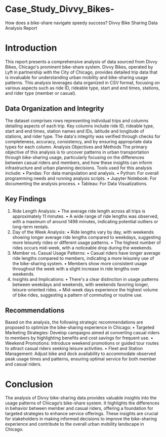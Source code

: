 # Case_Study_Divvy_Bikes-
How does a bike-share navigate speedy success?
Divvy Bike Sharing Data Analysis Report
# Introduction
This report presents a comprehensive analysis of data sourced from Divvy Bikes, Chicago's prominent bike-share system. Divvy Bikes, operated by Lyft in partnership with the City of Chicago, provides detailed trip data that is invaluable for understanding urban mobility and bike-sharing usage patterns. This analysis leverages data organized in CSV format, focusing on various aspects such as ride ID, rideable type, start and end times, stations, and rider type (member or casual).
## Data Organization and Integrity
The dataset comprises rows representing individual trips and columns detailing aspects of each trip. Key columns include ride ID, rideable type, start and end times, station names and IDs, latitude and longitude of stations, and rider type. The data's integrity was verified through checks for completeness, accuracy, consistency, and by ensuring appropriate data types for each column.
Analysis Objectives and Methods
The primary objective of this analysis is to uncover patterns in urban transportation through bike-sharing usage, particularly focusing on the differences between casual riders and members, and how these insights can inform infrastructure and urban planning decisions.
Tools used for this analysis include:
•	Pandas: For data manipulation and analysis.
•	Python: For overall programming needs and running analysis scripts.
•	Jupyter Notebook: For documenting the analysis process.
•	Tableau: For Data Visualizations. 




## Key Findings
1.	Ride Length Analysis:
•	The average ride length across all trips is approximately 11 minutes.
•	A wide range of ride lengths was observed, with a maximum of around 1498 minutes, indicating potential outliers or long-term rentals.
2.	Day of the Week Analysis:
•	Ride lengths vary by day, with weekends showing longer average ride lengths compared to weekdays, suggesting more leisurely rides or different usage patterns.
•	The highest number of rides occurs mid-week, with a noticeable drop during the weekends.
3.	Member vs. Casual Usage Patterns:
•	Casual riders have longer average ride lengths compared to members, indicating a more leisurely use of the bike-sharing system.
•	Members show more consistent usage throughout the week with a slight increase in ride lengths over weekends.
4.	Insights and Implications:
•	There's a clear distinction in usage patterns between weekdays and weekends, with weekends favoring longer, leisure-oriented rides.
•	Mid-week days experience the highest volume of bike rides, suggesting a pattern of commuting or routine use.
## Recommendations
Based on the analysis, the following strategic recommendations are proposed to optimize the bike-sharing experience in Chicago:
•	Targeted Marketing Strategies: Develop campaigns aimed at converting casual riders to members by highlighting benefits and cost savings for frequent use.
•	Weekend Promotions: Introduce weekend promotions or guided tour routes to attract casual riders seeking leisure activities.
•	Fleet and Station Management: Adjust bike and dock availability to accommodate observed peak usage times and patterns, ensuring optimal service for both member and casual riders.
# Conclusion
The analysis of Divvy bike-sharing data provides valuable insights into the usage patterns of Chicago’s bike-share system. It highlights the differences in behavior between member and casual riders, offering a foundation for targeted strategies to enhance service offerings. These insights are crucial for stakeholders in making informed decisions to improve the bike-sharing experience and contribute to the overall urban mobility landscape in Chicago.


